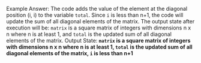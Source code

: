 Example Answer: 
The code adds the value of the element at the diagonal position (i, i) to the variable `total`. Since `i` is less than n+1, the code will update the sum of all diagonal elements of the matrix. The output state after execution will be: `matrix` is a square matrix of integers with dimensions n x n where n is at least 1, and `total` is the updated sum of all diagonal elements of the matrix.
Output State: **`matrix` is a square matrix of integers with dimensions n x n where n is at least 1, `total` is the updated sum of all diagonal elements of the matrix, `i` is less than n+1**